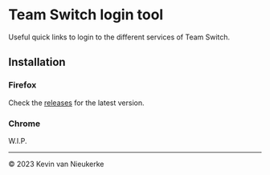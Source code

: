 # Team Switch login tool

Useful quick links to login to the different services of Team Switch.

## Installation

### Firefox
Check the [releases](https://github.com/RLKevin/switch-login-tool/releases) for the latest version.

### Chrome

W.I.P.

---
&copy; 2023 Kevin van Nieukerke